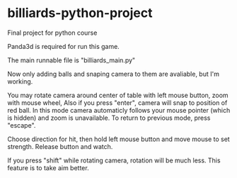 # billiards-python-project
Final project for python course

Panda3d is required for run this game.

The main runnable file is "billiards_main.py"

Now only adding balls and snaping camera to them are avaliable, but I'm working.

You may rotate camera around center of table with left mouse button, zoom with mouse wheel,
Also if you press "enter", camera will snap to position of red ball.
In this mode camera automaticly follows your mouse pointer (which is hidden) and 
zoom is unavailable. To return to previous mode, press "escape".

Choose direction for hit, then hold left mouse button and move mouse to set strength.
Release button and watch.

If you press "shift" while rotating camera, rotation will be much less. 
This feature is to take aim better.

